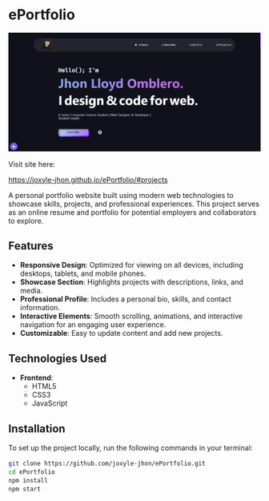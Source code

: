 # ePortfolio  

![ePortfolio Preview](imgREADME.png)  

Visit site here: 

https://joxyle-jhon.github.io/ePortfolio/#projects

A personal portfolio website built using modern web technologies to showcase skills, projects, and professional experiences. This project serves as an online resume and portfolio for potential employers and collaborators to explore.  

## Features  

- **Responsive Design**: Optimized for viewing on all devices, including desktops, tablets, and mobile phones.  
- **Showcase Section**: Highlights projects with descriptions, links, and media.  
- **Professional Profile**: Includes a personal bio, skills, and contact information.  
- **Interactive Elements**: Smooth scrolling, animations, and interactive navigation for an engaging user experience.  
- **Customizable**: Easy to update content and add new projects.  

## Technologies Used  

- **Frontend**:  
  - HTML5  
  - CSS3  
  - JavaScript  

## Installation  

To set up the project locally, run the following commands in your terminal:  

```bash  
git clone https://github.com/joxyle-jhon/ePortfolio.git  
cd ePortfolio  
npm install  
npm start  
